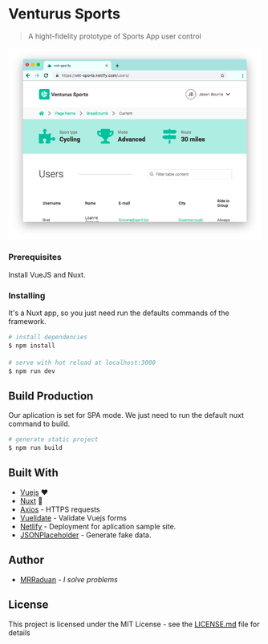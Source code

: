 # Venturus Sports

> A hight-fidelity prototype of Sports App user control

![System interface](https://raw.githubusercontent.com/MRRaduan/vnt-sports/master/vnt.png)

### Prerequisites

Install VueJS and Nuxt.

### Installing

It's a Nuxt app, so you just need run the defaults commands of the framework.

```bash
# install dependencies
$ npm install

# serve with hot reload at localhost:3000
$ npm run dev

```

## Build Production

Our aplication is set for SPA mode.
We just need to run the default nuxt command to build.

```bash
# generate static project
$ npm run build
```

## Built With

- [Vuejs](https://vuejs.org/) :heart:
- [Nuxt](https://nuxtjs.org/) :muscle:
- [Axios](https://github.com/axios/axios) - HTTPS requests
- [Vuelidate](https://github.com/vuelidate/vuelidate) - Validate Vuejs forms
- [Netlify](https://www.netlify.com/) - Deployment for aplication sample site.
- [JSONPlaceholder](https://jsonplaceholder.typicode.com/) - Generate fake data.


## Author

- [MRRaduan](https://github.com/MRRaduan) - _I solve problems_

## License

This project is licensed under the MIT License - see the [LICENSE.md](LICENSE.md) file for details
